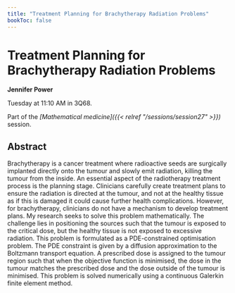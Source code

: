 ```yaml
---
title: "Treatment Planning for Brachytherapy Radiation Problems"
bookToc: false
---
```


# Treatment Planning for Brachytherapy Radiation Problems

**Jennifer Power**

Tuesday at 11:10 AM in 3Q68.

Part of the *[Mathematical medicine]({{< relref "/sessions/session27" >}})* session.

## Abstract

Brachytherapy is a cancer treatment where radioactive seeds are surgically implanted directly onto the tumour and slowly emit radiation, killing the tumour from the inside. An essential aspect of the radiotherapy treatment process is the planning stage. Clinicians carefully create treatment plans to ensure the radiation is directed at the tumour, and not at the healthy tissue as if this is damaged it could cause further health complications. However, for brachytherapy, clinicians do not have a mechanism to develop treatment plans. My research seeks to solve this problem mathematically. The challenge lies in positioning the sources such that the tumour is exposed to the critical dose, but the healthy tissue is not exposed to excessive radiation. This problem is formulated as a PDE-constrained optimisation problem. The PDE constraint is given by a diffusion approximation to the Boltzmann transport equation. A prescribed dose is assigned to the tumour region such that when the objective function is minimised,  the dose in the tumour matches the prescribed dose and the dose outside of the tumour is minimised. This problem is solved numerically using a continuous Galerkin finite element method. 



